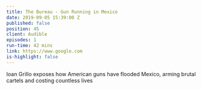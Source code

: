 ```yaml
---
title: The Bureau - Gun Running in Mexico
date: 2019-09-05 15:39:00 Z
published: false
position: 45
client: Audible
episodes: 1
run-time: 42 mins
link: https://www.google.com
is-highlight: false
---
```


Ioan Grillo exposes how American guns have flooded Mexico, arming brutal cartels and costing countless lives